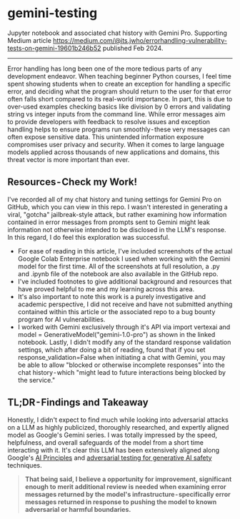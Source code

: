 # gemini-testing
Jupyter notebook and associated chat history with Gemini Pro. Supporting Medium article https://medium.com/@its.jwho/errorhandling-vulnerability-tests-on-gemini-19601b246b52 published Feb 2024.

---

Error handling has long been one of the more tedious parts of any development endeavor. When teaching beginner Python courses, I feel time spent showing students when to create an exception for handling a specific error, and deciding what the program should return to the user for that error often falls short compared to its real-world importance. In part, this is due to over-used examples checking basics like division by 0 errors and validating string vs integer inputs from the command line. While error messages aim to provide developers with feedback to resolve issues and exception handling helps to ensure programs run smoothly - these very messages can often expose sensitive data.
This unintended information exposure compromises user privacy and security. When it comes to large language models applied across thousands of new applications and domains, this threat vector is more important than ever.

## Resources - Check my Work!
I've recorded all of my chat history and tuning settings for Gemini Pro on GitHub, which you can view in this repo. I wasn't interested in generating a viral, "gotcha" jailbreak-style attack, but rather examining how information contained in error messages from prompts sent to Gemini might leak information not otherwise intended to be disclosed in the LLM's response. In this regard, I do feel this exploration was successful.
- For ease of reading in this article, I've included screenshots of the actual Google Colab Enterprise notebook I used when working with the Gemini model for the first time. All of the screenshots at full resolution, a .py and .ipynb file of the notebook are also available in the GitHub repo.
- I've included footnotes to give additional background and resources that have proved helpful to me and my learning across this area.
- It's also important to note this work is a purely investigative and academic perspective, I did not receive and have not submitted anything contained within this article or the associated repo to a bug bounty program for AI vulnerabilities.
- I worked with Gemini exclusively through it's API via import vertexai and model = GenerativeModel("gemini-1.0-pro") as shown in the linked notebook.
Lastly, I didn't modify any of the standard response validation settings, which after doing a bit of reading, found that if you set response_validation=False when initiating a chat with Gemini, you may be able to allow "blocked or otherwise incomplete responses" into the chat history - which "might lead to future interactions being blocked by the service."

## TL;DR - Findings and Takeaway
Honestly, I didn't expect to find much while looking into adversarial attacks on a LLM as highly publicized, thoroughly researched, and expertly aligned model as Google's Gemini series. I was totally impressed by the speed, helpfulness, and overall safeguards of the model from a short time interacting with it. It's clear this LLM has been extensively aligned along Google's [AI Principles](https://ai.google/responsibility/principles/) and [adversarial testing for generative AI safety](https://blog.research.google/2023/11/responsible-ai-at-google-research_16.html) techniques.

> **That being said, I believe a opportunity for improvement, significant enough to merit additional review is needed when examining error messages returned by the model's infrastructure - specifically error messages returned in response to pushing the model to known adversarial or harmful boundaries.**
